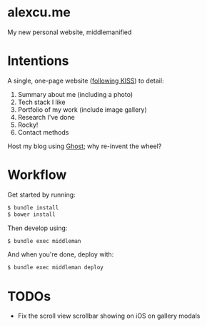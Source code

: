 # alexcu.me

My new personal website, middlemanified

# Intentions

A single, one-page website ([following KISS](https://en.wikipedia.org/wiki/KISS_principle)) to detail:

1. Summary about me (including a photo)
2. Tech stack I like
3. Portfolio of my work (include image gallery)
4. Research I've done
5. Rocky!
6. Contact methods

Host my blog using [Ghost](https://ghost.org); why re-invent the wheel?

# Workflow

Get started by running:

```bash
$ bundle install
$ bower install
```

Then develop using:

```bash
$ bundle exec middleman
```

And when you're done, deploy with:

```bash
$ bundle exec middleman deploy
```

# TODOs

- Fix the scroll view scrollbar showing on iOS on gallery modals